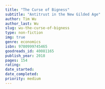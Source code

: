 ```yaml
---
title: "The Curse of Bigness"
subtitle: "Antitrust in the New Gilded Age"
author: Tim Wu
author_last: Wu
slug: wu-the-curse-of-bigness
type: non-fiction
img: true
genre: economics
isbn: 9780999745465
goodreads_id: 40081165
publish_year: 2018
pages: 154
rating: 
date_started:
date_completed:
priority: medium
---
```

